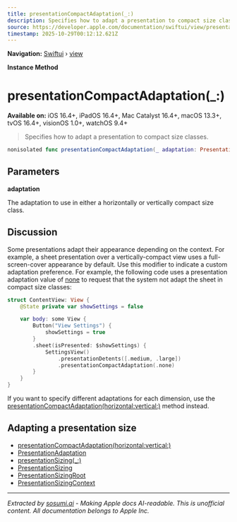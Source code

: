 ```yaml
---
title: presentationCompactAdaptation(_:)
description: Specifies how to adapt a presentation to compact size classes.
source: https://developer.apple.com/documentation/swiftui/view/presentationcompactadaptation(_:)
timestamp: 2025-10-29T00:12:12.621Z
---
```


**Navigation:** [Swiftui](/documentation/swiftui) › [view](/documentation/swiftui/view)

**Instance Method**

# presentationCompactAdaptation(_:)

**Available on:** iOS 16.4+, iPadOS 16.4+, Mac Catalyst 16.4+, macOS 13.3+, tvOS 16.4+, visionOS 1.0+, watchOS 9.4+

> Specifies how to adapt a presentation to compact size classes.

```swift
nonisolated func presentationCompactAdaptation(_ adaptation: PresentationAdaptation) -> some View
```

## Parameters

**adaptation**

The adaptation to use in either a horizontally or vertically compact size class.



## Discussion

Some presentations adapt their appearance depending on the context. For example, a sheet presentation over a vertically-compact view uses a full-screen-cover appearance by default. Use this modifier to indicate a custom adaptation preference. For example, the following code uses a presentation adaptation value of [none](/documentation/swiftui/presentationadaptation/none) to request that the system not adapt the sheet in compact size classes:

```swift
struct ContentView: View {
    @State private var showSettings = false

    var body: some View {
        Button("View Settings") {
            showSettings = true
        }
        .sheet(isPresented: $showSettings) {
            SettingsView()
                .presentationDetents([.medium, .large])
                .presentationCompactAdaptation(.none)
        }
    }
}
```

If you want to specify different adaptations for each dimension, use the [presentationCompactAdaptation(horizontal:vertical:)](/documentation/swiftui/view/presentationcompactadaptation(horizontal:vertical:)) method instead.

## Adapting a presentation size

- [presentationCompactAdaptation(horizontal:vertical:)](/documentation/swiftui/view/presentationcompactadaptation(horizontal:vertical:))
- [PresentationAdaptation](/documentation/swiftui/presentationadaptation)
- [presentationSizing(_:)](/documentation/swiftui/view/presentationsizing(_:))
- [PresentationSizing](/documentation/swiftui/presentationsizing)
- [PresentationSizingRoot](/documentation/swiftui/presentationsizingroot)
- [PresentationSizingContext](/documentation/swiftui/presentationsizingcontext)

---

*Extracted by [sosumi.ai](https://sosumi.ai) - Making Apple docs AI-readable.*
*This is unofficial content. All documentation belongs to Apple Inc.*
